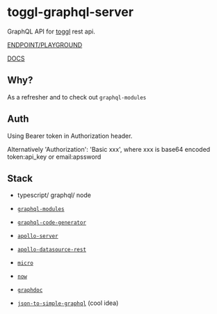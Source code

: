 # toggl-graphql-server

GraphQL API for [toggl](https://toggl.com) rest api.

[ENDPOINT/PLAYGROUND](https://toggl-graphql-server.vadistic.now.sh)

[DOCS](https://toggl-graphql-server.vadistic.now.sh/docs/)

## Why?

As a refresher and to check out `graphql-modules`

## Auth

Using Bearer token in Authorization header.

Alternatively 'Authorization': 'Basic xxx', where xxx is base64 encoded token:api_key or email:apssword

## Stack

- typescript/ graphql/ node
- [`graphql-modules`](https://github.com/Urigo/graphql-modules)
- [`graphql-code-generator`](https://github.com/dotansimha/graphql-code-generator)
- [`apollo-server`](https://github.com/apollographql/apollo-server)
- [`apollo-datasource-rest`](https://github.com/apollographql/apollo-server/tree/master/packages/apollo-datasource-rest)
- [`micro`](https://github.com/zeit/micro)
- [`now`](https://github.com/zeit/now)
- [`graphdoc`](https://github.com/2fd/graphdoc)

- [`json-to-simple-graphql`](https://github.com/walmartlabs/json-to-simple-graphql-schema) (cool idea)
